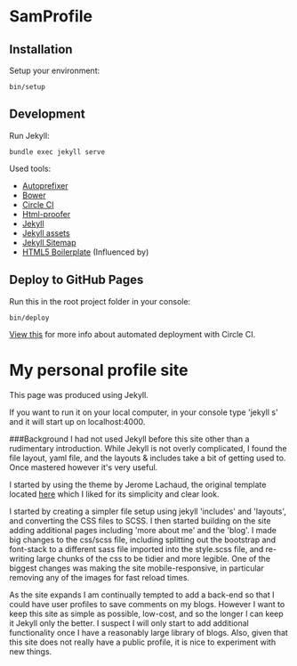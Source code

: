 # SamProfile

## Installation

Setup your environment:

    bin/setup

## Development

Run Jekyll:

    bundle exec jekyll serve

Used tools:
  - [Autoprefixer](https://github.com/postcss/autoprefixer)
  - [Bower](http://bower.io/)
  - [Circle CI](https://circleci.com/)
  - [Html-proofer](https://github.com/gjtorikian/html-proofer)
  - [Jekyll](http://jekyllrb.com/)
  - [Jekyll assets](https://github.com/jekyll/jekyll-assets)
  - [Jekyll Sitemap](https://github.com/jekyll/jekyll-sitemap)
  - [HTML5 Boilerplate](https://html5boilerplate.com/) (Influenced by)

## Deploy to GitHub Pages

Run this in the root project folder in your console:

    bin/deploy

[View this](https://github.com/nielsenramon/kickster#automated-deployment-with-circle-ci) for more info about automated deployment with Circle CI.


My personal profile site
=========================

This page was produced using Jekyll.

If you want to run it on your local computer, in your console type 'jekyll s' and it will start up on localhost:4000.

###Background
I had not used Jekyll before this site other than a rudimentary introduction. While Jekyll is not overly complicated, I found the file layout, yaml file, and the layouts & includes take a bit of getting used to. Once mastered however it's very useful.

I started by using the theme by Jerome Lachaud, the original template located [here](https://jeromelachaud.github.io/grayscale-theme) which I liked for its simplicity and clear look.

I started by creating a simpler file setup using jekyll 'includes' and 'layouts', and converting the CSS files to SCSS. I then started building on the site adding additional pages including 'more about me' and the 'blog'. I made big changes to the css/scss file, including splitting out the bootstrap and font-stack to a different sass file imported into the style.scss file, and re-writing large chunks of the css to be tidier and more legible. One of the biggest changes was making the site mobile-responsive, in particular removing any of the images for fast reload times.

As the site expands I am continually tempted to add a back-end so that I could have user profiles to save comments on my blogs. However I want to keep this site as simple as possible, low-cost, and so the longer I can keep it Jekyll only the better. I suspect I will only start to add additional functionality once I have a reasonably large library of blogs. Also, given that this site does not really have a public profile, it is nice to experiment with new things.
